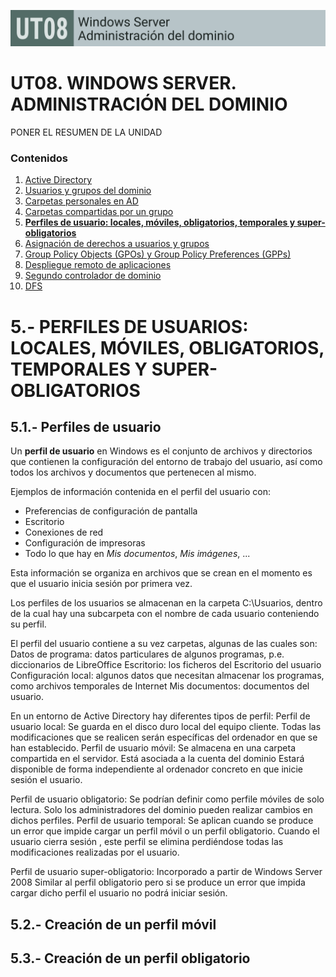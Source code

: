 <link rel="stylesheet" href="../styles.css">

![Carátula UT08](imgs/caratula_ut08.png)

# UT08. WINDOWS SERVER. ADMINISTRACIÓN DEL DOMINIO

PONER EL RESUMEN DE LA UNIDAD

### Contenidos

1. [Active Directory](01_active_directory.md)
2. [Usuarios y grupos del dominio](02_usuarios_dominio.md)
3. [Carpetas personales en AD](03_carpetas_personales.md)
4. [Carpetas compartidas por un grupo](04_carpetas_compartidas_grupo.md)
5. [**Perfiles de usuario: locales, móviles, obligatorios, temporales y super-obligatorios**](05_perfiles_usuarios.md)
6. [Asignación de derechos a usuarios y grupos](06_derechos_usuarios.md)
7. [Group Policy Objects (GPOs) y Group Policy Preferences (GPPs)](07_gpo_gpp.md)
8. [Despliegue remoto de aplicaciones](08_despliegue_aplicaciones.md)
9. [Segundo controlador de dominio](09_segundo_dc.md)
10. [DFS](10_dfs.md)


# 5.- PERFILES DE USUARIOS: LOCALES, MÓVILES, OBLIGATORIOS, TEMPORALES Y SUPER-OBLIGATORIOS

## 5.1.- Perfiles de usuario

Un **perfil de usuario** en Windows es el conjunto de archivos y directorios que contienen la configuración del entorno de trabajo del usuario, así como todos los archivos y documentos que pertenecen al mismo.

Ejemplos de información contenida en el perfil del usuario con:

- Preferencias de configuración de pantalla
- Escritorio
- Conexiones de red
- Configuración de impresoras
- Todo lo que hay en *Mis documentos*, *Mis imágenes*, ...

Esta información se organiza en archivos que se crean en el momento es que el usuario inicia sesión por primera vez.

Los perfiles de los usuarios se almacenan en la carpeta C:\Usuarios, dentro de la cual hay una subcarpeta con el nombre de cada usuario conteniendo su perfil.

El perfil del usuario contiene a su vez carpetas, algunas de las cuales son:
Datos de programa: datos particulares de algunos programas, p.e. diccionarios de LibreOffice
Escritorio: los ficheros del Escritorio del usuario
Configuración local: algunos datos que necesitan almacenar los programas, como archivos temporales de Internet
Mis documentos: documentos del usuario.

En un entorno de Active Directory hay diferentes tipos de perfil:
Perfil de usuario local: 
Se guarda en el disco duro local del equipo cliente.
Todas las modificaciones que se realicen serán específicas del ordenador en que se han establecido.
Perfil de usuario móvil:
Se almacena en una carpeta compartida en el servidor.
Está asociada a la cuenta del dominio
Estará disponible de forma independiente al ordenador concreto en que inicie sesión el usuario.

Perfil de usuario obligatorio: 
Se podrían definir como perfile móviles de solo lectura.
Solo los administradores del dominio pueden realizar cambios en dichos perfiles.
Perfil de usuario temporal:
Se aplican cuando se produce un error que impide cargar un perfil móvil o un perfil obligatorio.
Cuando el usuario cierra sesión , este perfil se elimina perdiéndose todas las modificaciones realizadas por el usuario.

Perfil de usuario super-obligatorio:
Incorporado a partir de Windows Server 2008
Similar al perfil obligatorio pero si se produce un error que impida cargar dicho perfil el usuario no podrá iniciar sesión.


## 5.2.- Creación de un perfil móvil


## 5.3.- Creación de un perfil obligatorio